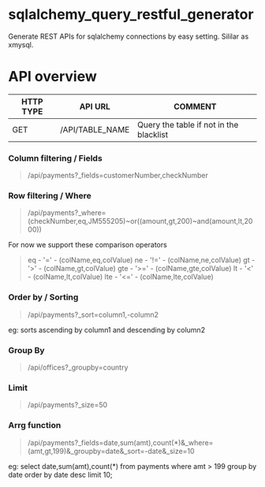 # sqlalchemy_query_restful_generator
Generate REST APIs for sqlalchemy connections by easy setting. Sililar as xmysql.

# API overview

|HTTP TYPE|API URL|COMMENT|
|---|---|---|
|GET|/API/TABLE_NAME|Query the table if not in the blacklist|

### Column filtering / Fields
> /api/payments?_fields=customerNumber,checkNumber

### Row filtering / Where
> /api/payments?_where=(checkNumber,eq,JM555205)~or((amount,gt,200)~and(amount,lt,2000))

For now we support these comparison operators 
>eq      -   '='         -  (colName,eq,colValue)
ne      -   '!='        -  (colName,ne,colValue)
gt      -   '>'         -  (colName,gt,colValue)
gte     -   '>='        -  (colName,gte,colValue)
lt      -   '<'         -  (colName,lt,colValue)
lte     -   '<='        -  (colName,lte,colValue)

### Order by / Sorting
> /api/payments?_sort=column1,-column2

eg: sorts ascending by column1 and descending by column2

### Group By
>/api/offices?_groupby=country

### Limit
>/api/payments?_size=50

### Arrg function
> /api/payments?_fields=date,sum(amt),count(*)&_where=(amt,gt,199)&_groupby=date&_sort=-date&_size=10

eg: select date,sum(amt),count(*) from payments where amt > 199 group by date order by date desc limit 10;
